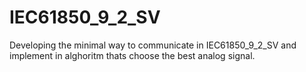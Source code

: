 # IEC61850_9_2_SV
Developing the minimal way to communicate in IEC61850_9_2_SV and implement in alghoritm thats choose the best analog signal.
